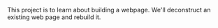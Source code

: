 This project is to learn about building a webpage. We'll deconstruct an existing web page and rebuild it.